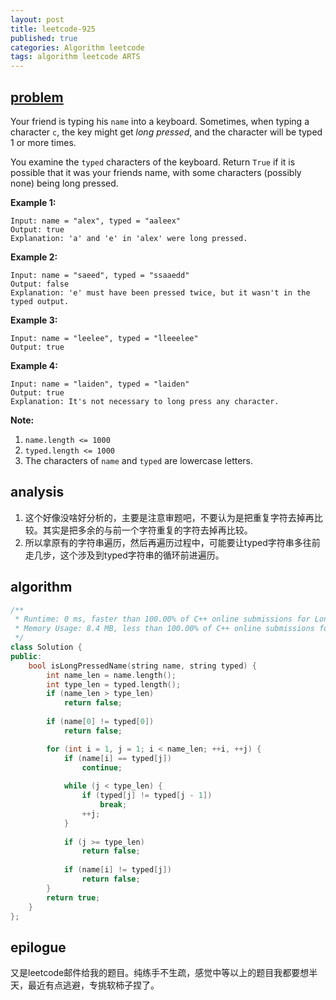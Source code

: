 ```yaml
---
layout: post
title: leetcode-925
published: true
categories: Algorithm leetcode
tags: algorithm leetcode ARTS
---
```


## [problem](https://leetcode.com/problems/long-pressed-name/)

Your friend is typing his `name` into a keyboard.  Sometimes, when typing a character `c`, the key might get *long pressed*, and the character will be typed 1 or more times.

You examine the `typed` characters of the keyboard.  Return `True` if it is possible that it was your friends name, with some characters (possibly none) being long pressed.

**Example 1:**

```
Input: name = "alex", typed = "aaleex"
Output: true
Explanation: 'a' and 'e' in 'alex' were long pressed.
```

**Example 2:**

```
Input: name = "saeed", typed = "ssaaedd"
Output: false
Explanation: 'e' must have been pressed twice, but it wasn't in the typed output.
```

**Example 3:**

```
Input: name = "leelee", typed = "lleeelee"
Output: true
```

**Example 4:**

```
Input: name = "laiden", typed = "laiden"
Output: true
Explanation: It's not necessary to long press any character.
```

**Note:**

1. `name.length <= 1000`
2. `typed.length <= 1000`
3. The characters of `name` and `typed` are lowercase letters.

 ## analysis

1. 这个好像没啥好分析的，主要是注意审题吧，不要认为是把重复字符去掉再比较。其实是把多余的与前一个字符重复的字符去掉再比较。
2. 所以拿原有的字符串遍历，然后再遍历过程中，可能要让typed字符串多往前走几步，这个涉及到typed字符串的循环前进遍历。

## algorithm 

```c++
/**
 * Runtime: 0 ms, faster than 100.00% of C++ online submissions for Long Pressed Name.
 * Memory Usage: 8.4 MB, less than 100.00% of C++ online submissions for Long Pressed Name.
 */
class Solution {
public:
    bool isLongPressedName(string name, string typed) {
        int name_len = name.length();
        int type_len = typed.length();
        if (name_len > type_len)
            return false;
        
        if (name[0] != typed[0])
            return false;

        for (int i = 1, j = 1; i < name_len; ++i, ++j) {
            if (name[i] == typed[j])
                continue;
            
            while (j < type_len) {
                if (typed[j] != typed[j - 1])
                    break;
                ++j;  
            }
            
            if (j >= type_len)
                return false;
            
            if (name[i] != typed[j])
                return false;
        }
        return true;
    }
};
```



## epilogue

又是leetcode邮件给我的题目。纯练手不生疏，感觉中等以上的题目我都要想半天，最近有点逃避，专挑软柿子捏了。